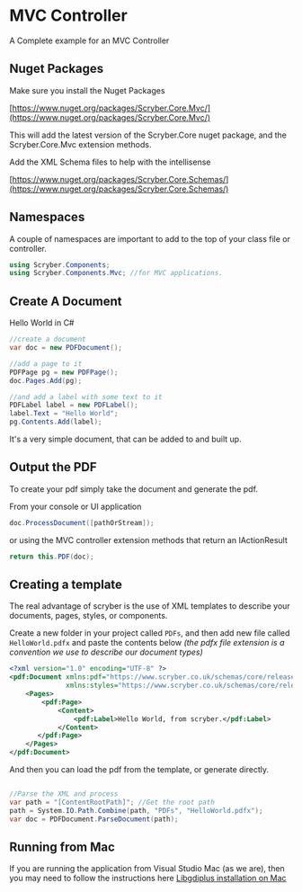 # MVC Controller 

A Complete example for an MVC Controller 

## Nuget Packages

Make sure you install the Nuget Packages

[https://www.nuget.org/packages/Scryber.Core.Mvc/](https://www.nuget.org/packages/Scryber.Core.Mvc/)

This will add the latest version of the Scryber.Core nuget package, and the Scryber.Core.Mvc extension methods.

Add the XML Schema files to help with the intellisense

[https://www.nuget.org/packages/Scryber.Core.Schemas/](https://www.nuget.org/packages/Scryber.Core.Schemas/)


## Namespaces

A couple of namespaces are important to add to the top of your class file or controller.

```csharp
using Scryber.Components;
using Scryber.Components.Mvc; //for MVC applications.
```

## Create A Document

Hello World in C#

```csharp
//create a document
var doc = new PDFDocument();

//add a page to it
PDFPage pg = new PDFPage();
doc.Pages.Add(pg);

//and add a label with some text to it
PDFLabel label = new PDFLabel();
label.Text = "Hello World";
pg.Contents.Add(label);
```

It's a very simple document, that can be added to and built up.

## Output the PDF

To create your pdf simply take the document and generate the pdf.

From your console or UI application

```csharp
doc.ProcessDocument([pathOrStream]);
```

or using the MVC controller extension methods that return an IActionResult

```csharp
return this.PDF(doc);
```

## Creating a template

The real advantage of scryber is the use of XML templates to describe your documents, pages, styles, or components.

Create a new folder in your project called `PDFs`, and then add new file called `HelloWorld.pdfx` and paste the contents below _(the pdfx file extension is a convention we use to describe our document types)_

```xml
<?xml version="1.0" encoding="UTF-8" ?>
<pdf:Document xmlns:pdf="https://www.scryber.co.uk/schemas/core/release/v1/Scryber.Components.xsd"
              xmlns:styles="https://www.scryber.co.uk/schemas/core/release/v1/Scryber.Styles.xsd">
    <Pages>
        <pdf:Page>
            <Content>
                <pdf:Label>Hello World, from scryber.</pdf:Label>
            </Content>
       </pdf:Page>
    </Pages>
</pdf:Document>
```

And then you can load the pdf from the template, or generate directly.

```csharp

//Parse the XML and process
var path = "[ContentRootPath]"; //Get the root path
path = System.IO.Path.Combine(path, "PDFs", "HelloWorld.pdfx");
var doc = PDFDocument.ParseDocument(path);

```

## Running from Mac

If you are running the application from Visual Studio Mac (as we are), then you may need to follow the instructions here [Libgdiplus installation on Mac](libgdiplus)
